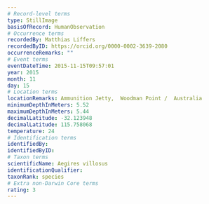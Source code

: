 ```yaml
---
# Record-level terms
type: StillImage
basisOfRecord: HumanObservation
# Occurrence terms
recordedBy: Matthias Liffers
recordedByID: https://orcid.org/0000-0002-3639-2080
occurrenceRemarks: ""
# Event terms
eventDateTime: 2015-11-15T09:57:01
year: 2015
month: 11
day: 15
# Location terms
locationRemarks: Ammunition Jetty,  Woodman Point /  Australia
minimumDepthInMeters: 5.52
maximumDepthInMeters: 5.44
decimalLatitude: -32.123948
decimalLatitude: 115.758068
temperature: 24
# Identification terms
identifiedBy: 
identifiedByID: 
# Taxon terms
scientificName: Aegires villosus
identificationQualifier: 
taxonRank: species
# Extra non-Darwin Core terms
rating: 3
---
```


